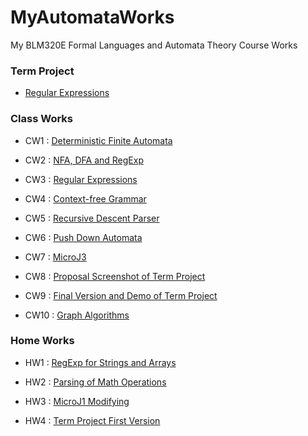 # MyAutomataWorks
My BLM320E Formal Languages and Automata Theory Course Works

### Term Project
* [Regular Expressions](https://sahinalcin.github.io/MyAutomataWorks/PROJECT/MyTermProject.html)

### Class Works
* CW1 : [Deterministic Finite Automata](https://sahinalcin.github.io/MyAutomataWorks/CW1/CW1.html)

* CW2 : [NFA, DFA and RegExp](https://sahinalcin.github.io/MyAutomataWorks/CW2/CW2.html)

* CW3 : [Regular Expressions](https://sahinalcin.github.io/MyAutomataWorks/CW3/CW3.html)

* CW4 : [Context-free Grammar](https://sahinalcin.github.io/MyAutomataWorks/CW4/CW4.html)

* CW5 : [Recursive Descent Parser](https://sahinalcin.github.io/MyAutomataWorks/CW5/Expression.html)

* CW6 : [Push Down Automata](https://sahinalcin.github.io/MyAutomataWorks/CW6/CW6.html)

* CW7 : [MicroJ3](https://sahinalcin.github.io/MyAutomataWorks/CW7/microJ3.html)

* CW8 : [Proposal Screenshot of Term Project](https://sahinalcin.github.io/MyAutomataWorks/CW8/CW8.png)

* CW9 : [Final Version and Demo of Term Project](https://sahinalcin.github.io/MyAutomataWorks/CW9/CW9.html)

* CW10 : [Graph Algorithms](https://sahinalcin.github.io/MyAutomataWorks/CW10/CW10.html)


### Home Works
* HW1 : [RegExp for Strings and Arrays](https://sahinalcin.github.io/MyAutomataWorks/HW1/HW1.html)

* HW2 : [Parsing of Math Operations](https://sahinalcin.github.io/MyAutomataWorks/HW2/HW2.html)

* HW3 : [MicroJ1 Modifying](https://sahinalcin.github.io/MyAutomataWorks/HW3/HW3.html)

* HW4 : [Term Project First Version](https://sahinalcin.github.io/MyAutomataWorks/HW4/HW4.html)

